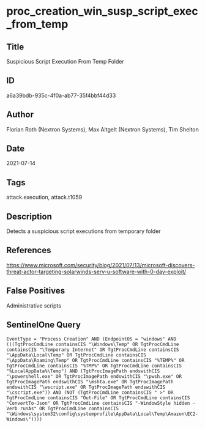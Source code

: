 # proc_creation_win_susp_script_exec_from_temp

## Title
Suspicious Script Execution From Temp Folder

## ID
a6a39bdb-935c-4f0a-ab77-35f4bbf44d33

## Author
Florian Roth (Nextron Systems), Max Altgelt (Nextron Systems), Tim Shelton

## Date
2021-07-14

## Tags
attack.execution, attack.t1059

## Description
Detects a suspicious script executions from temporary folder

## References
https://www.microsoft.com/security/blog/2021/07/13/microsoft-discovers-threat-actor-targeting-solarwinds-serv-u-software-with-0-day-exploit/

## False Positives
Administrative scripts

## SentinelOne Query
```
EventType = "Process Creation" AND (EndpointOS = "windows" AND (((TgtProcCmdLine containsCIS "\Windows\Temp" OR TgtProcCmdLine containsCIS "\Temporary Internet" OR TgtProcCmdLine containsCIS "\AppData\Local\Temp" OR TgtProcCmdLine containsCIS "\AppData\Roaming\Temp" OR TgtProcCmdLine containsCIS "%TEMP%" OR TgtProcCmdLine containsCIS "%TMP%" OR TgtProcCmdLine containsCIS "%LocalAppData%\Temp") AND (TgtProcImagePath endswithCIS "\powershell.exe" OR TgtProcImagePath endswithCIS "\pwsh.exe" OR TgtProcImagePath endswithCIS "\mshta.exe" OR TgtProcImagePath endswithCIS "\wscript.exe" OR TgtProcImagePath endswithCIS "\cscript.exe")) AND (NOT (TgtProcCmdLine containsCIS " >" OR TgtProcCmdLine containsCIS "Out-File" OR TgtProcCmdLine containsCIS "ConvertTo-Json" OR TgtProcCmdLine containsCIS "-WindowStyle hidden -Verb runAs" OR TgtProcCmdLine containsCIS "\Windows\system32\config\systemprofile\AppData\Local\Temp\Amazon\EC2-Windows\"))))

```